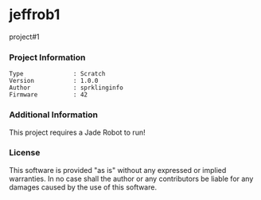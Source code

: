 jeffrob1
================

project#1

### Project Information
```
Type              : Scratch
Version           : 1.0.0
Author            : sprklinginfo
Firmware          : 42
```

### Additional Information
This project requires a Jade Robot to run!

### License
This software is provided "as is" without any expressed or implied warranties.  In no case shall the author or any contributors be liable for any damages caused by the use of this software.

